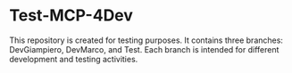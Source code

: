 # Test-MCP-4Dev

This repository is created for testing purposes. It contains three branches: DevGiampiero, DevMarco, and Test. Each branch is intended for different development and testing activities.